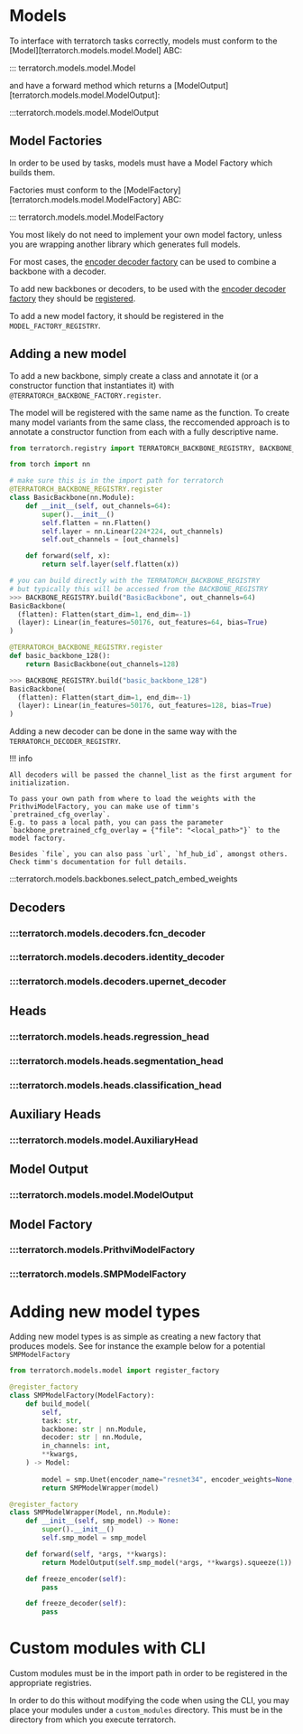 # Models

To interface with terratorch tasks correctly, models must conform to the [Model][terratorch.models.model.Model] ABC:

::: terratorch.models.model.Model

and have a forward method which returns a [ModelOutput][terratorch.models.model.ModelOutput]:

:::terratorch.models.model.ModelOutput


## Model Factories

In order to be used by tasks, models must have a Model Factory which builds them.

Factories must conform to the [ModelFactory][terratorch.models.model.ModelFactory] ABC:

::: terratorch.models.model.ModelFactory

You most likely do not need to implement your own model factory, unless you are wrapping another library which generates full models.

For most cases, the [encoder decoder factory](encoder_decoder_factory.md) can be used to combine a backbone with a decoder.

To add new backbones or decoders, to be used with the [encoder decoder factory](encoder_decoder_factory.md) they should be [registered](registry.md). 

To add a new model factory, it should be registered in the `MODEL_FACTORY_REGISTRY`.

## Adding a new model
To add a new backbone, simply create a class and annotate it (or a constructor function that instantiates it) with `@TERRATORCH_BACKBONE_FACTORY.register`. 

The model will be registered with the same name as the function. To create many model variants from the same class, the reccomended approach is to annotate a constructor function from each with a fully descriptive name.

```python
from terratorch.registry import TERRATORCH_BACKBONE_REGISTRY, BACKBONE_REGISTRY

from torch import nn

# make sure this is in the import path for terratorch
@TERRATORCH_BACKBONE_REGISTRY.register
class BasicBackbone(nn.Module):
    def __init__(self, out_channels=64):
        super().__init__()
        self.flatten = nn.Flatten()
        self.layer = nn.Linear(224*224, out_channels)
        self.out_channels = [out_channels]

    def forward(self, x):
        return self.layer(self.flatten(x))

# you can build directly with the TERRATORCH_BACKBONE_REGISTRY
# but typically this will be accessed from the BACKBONE_REGISTRY
>>> BACKBONE_REGISTRY.build("BasicBackbone", out_channels=64)
BasicBackbone(
  (flatten): Flatten(start_dim=1, end_dim=-1)
  (layer): Linear(in_features=50176, out_features=64, bias=True)
)

@TERRATORCH_BACKBONE_REGISTRY.register
def basic_backbone_128():
    return BasicBackbone(out_channels=128)

>>> BACKBONE_REGISTRY.build("basic_backbone_128")
BasicBackbone(
  (flatten): Flatten(start_dim=1, end_dim=-1)
  (layer): Linear(in_features=50176, out_features=128, bias=True)
)
```

Adding a new decoder can be done in the same way with the `TERRATORCH_DECODER_REGISTRY`.

!!! info

    All decoders will be passed the channel_list as the first argument for initialization.

    To pass your own path from where to load the weights with the PrithviModelFactory, you can make use of timm's `pretrained_cfg_overlay`.
    E.g. to pass a local path, you can pass the parameter `backbone_pretrained_cfg_overlay = {"file": "<local_path>"}` to the model factory.
    
    Besides `file`, you can also pass `url`, `hf_hub_id`, amongst others. Check timm's documentation for full details.

:::terratorch.models.backbones.select_patch_embed_weights

## Decoders
### :::terratorch.models.decoders.fcn_decoder
### :::terratorch.models.decoders.identity_decoder
### :::terratorch.models.decoders.upernet_decoder

## Heads
### :::terratorch.models.heads.regression_head
### :::terratorch.models.heads.segmentation_head
### :::terratorch.models.heads.classification_head

## Auxiliary Heads
### :::terratorch.models.model.AuxiliaryHead

## Model Output
### :::terratorch.models.model.ModelOutput

## Model Factory
### :::terratorch.models.PrithviModelFactory
### :::terratorch.models.SMPModelFactory

# Adding new model types
Adding new model types is as simple as creating a new factory that produces models. See for instance the example below for a potential `SMPModelFactory`
```python
from terratorch.models.model import register_factory

@register_factory
class SMPModelFactory(ModelFactory):
    def build_model(
        self,
        task: str,
        backbone: str | nn.Module,
        decoder: str | nn.Module,
        in_channels: int,
        **kwargs,
    ) -> Model:
       
        model = smp.Unet(encoder_name="resnet34", encoder_weights=None, in_channels=in_channels, classes=1)
        return SMPModelWrapper(model)

@register_factory
class SMPModelWrapper(Model, nn.Module):
    def __init__(self, smp_model) -> None:
        super().__init__()
        self.smp_model = smp_model

    def forward(self, *args, **kwargs):
        return ModelOutput(self.smp_model(*args, **kwargs).squeeze(1))

    def freeze_encoder(self):
        pass

    def freeze_decoder(self):
        pass
```

# Custom modules with CLI

Custom modules must be in the import path in order to be registered in the appropriate registries. 

In order to do this without modifying the code when using the CLI, you may place your modules under a `custom_modules` directory. This must be in the directory from which you execute terratorch.
